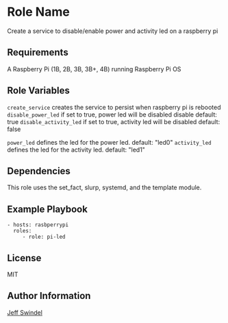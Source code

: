 Role Name
=========

Create a service to disable/enable power and activity led on a raspberry pi

Requirements
------------

A Raspberry Pi (1B, 2B, 3B, 3B+, 4B) running Raspberry Pi OS

Role Variables
--------------

`create_service` creates the service to persist when raspberry pi is rebooted
`disable_power_led` if set to true, power led will be disabled disable default: true
`disable_activity_led` if set to true, activity led will be disabled default: false

`power_led` defines the led for the power led. default: "led0"
`activity_led` defines the led for the activity led. default: "led1"

Dependencies
------------

This role uses the set_fact, slurp, systemd, and the template module.

Example Playbook
----------------

    - hosts: rasbperrypi
      roles:
         - role: pi-led

License
-------

MIT

Author Information
------------------

[Jeff Swindel](https://jeffswindel.blogspot.com/)
